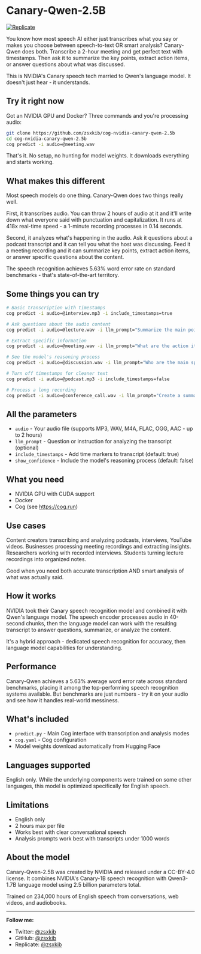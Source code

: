 # Canary-Qwen-2.5B

[![Replicate](https://replicate.com/zsxkib/canary-qwen-2.5b/badge)](https://replicate.com/zsxkib/canary-qwen-2.5b)

You know how most speech AI either just transcribes what you say or makes you choose between speech-to-text OR smart analysis? Canary-Qwen does both. Transcribe a 2-hour meeting and get perfect text with timestamps. Then ask it to summarize the key points, extract action items, or answer questions about what was discussed.

This is NVIDIA's Canary speech tech married to Qwen's language model. It doesn't just hear - it understands.

## Try it right now

Got an NVIDIA GPU and Docker? Three commands and you're processing audio:

```bash
git clone https://github.com/zsxkib/cog-nvidia-canary-qwen-2.5b
cd cog-nvidia-canary-qwen-2.5b
cog predict -i audio=@meeting.wav
```

That's it. No setup, no hunting for model weights. It downloads everything and starts working.

## What makes this different

Most speech models do one thing. Canary-Qwen does two things really well.

First, it transcribes audio. You can throw 2 hours of audio at it and it'll write down what everyone said with punctuation and capitalization. It runs at 418x real-time speed - a 1-minute recording processes in 0.14 seconds.

Second, it analyzes what's happening in the audio. Ask it questions about a podcast transcript and it can tell you what the host was discussing. Feed it a meeting recording and it can summarize key points, extract action items, or answer specific questions about the content.

The speech recognition achieves 5.63% word error rate on standard benchmarks - that's state-of-the-art territory.

## Some things you can try

```bash
# Basic transcription with timestamps
cog predict -i audio=@interview.mp3 -i include_timestamps=true

# Ask questions about the audio content
cog predict -i audio=@lecture.wav -i llm_prompt="Summarize the main points from this lecture in bullet points"

# Extract specific information
cog predict -i audio=@meeting.wav -i llm_prompt="What are the action items from this meeting?"

# See the model's reasoning process
cog predict -i audio=@discussion.wav -i llm_prompt="Who are the main speakers and what do they disagree about?" -i show_confidence=true

# Turn off timestamps for cleaner text
cog predict -i audio=@podcast.mp3 -i include_timestamps=false

# Process a long recording
cog predict -i audio=@conference_call.wav -i llm_prompt="Create a summary with speaker names and key decisions made"
```

## All the parameters

- `audio` - Your audio file (supports MP3, WAV, M4A, FLAC, OGG, AAC - up to 2 hours)
- `llm_prompt` - Question or instruction for analyzing the transcript (optional)
- `include_timestamps` - Add time markers to transcript (default: true)  
- `show_confidence` - Include the model's reasoning process (default: false)

## What you need

- NVIDIA GPU with CUDA support
- Docker 
- Cog (see https://cog.run)

## Use cases

Content creators transcribing and analyzing podcasts, interviews, YouTube videos. Businesses processing meeting recordings and extracting insights. Researchers working with recorded interviews. Students turning lecture recordings into organized notes.

Good when you need both accurate transcription AND smart analysis of what was actually said.

## How it works

NVIDIA took their Canary speech recognition model and combined it with Qwen's language model. The speech encoder processes audio in 40-second chunks, then the language model can work with the resulting transcript to answer questions, summarize, or analyze the content.

It's a hybrid approach - dedicated speech recognition for accuracy, then language model capabilities for understanding.

## Performance 

Canary-Qwen achieves a 5.63% average word error rate across standard benchmarks, placing it among the top-performing speech recognition systems available. But benchmarks are just numbers - try it on your audio and see how it handles real-world messiness.

## What's included

- `predict.py` - Main Cog interface with transcription and analysis modes
- `cog.yaml` - Cog configuration  
- Model weights download automatically from Hugging Face

## Languages supported

English only. While the underlying components were trained on some other languages, this model is optimized specifically for English speech.

## Limitations

- English only
- 2 hours max per file
- Works best with clear conversational speech
- Analysis prompts work best with transcripts under 1000 words

## About the model

Canary-Qwen-2.5B was created by NVIDIA and released under a CC-BY-4.0 license. It combines NVIDIA's Canary-1B speech recognition with Qwen3-1.7B language model using 2.5 billion parameters total.

Trained on 234,000 hours of English speech from conversations, web videos, and audiobooks.

---

**Follow me:**
- Twitter: [@zsxkib](https://twitter.com/zsxkib)
- GitHub: [@zsxkib](https://github.com/zsxkib)
- Replicate: [@zsxkib](https://replicate.com/zsxkib)

